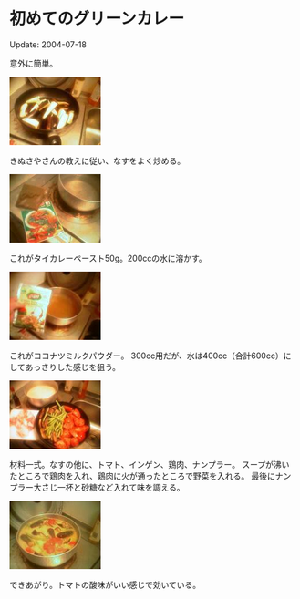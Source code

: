 初めてのグリーンカレー
=====

Update: 2004-07-18

意外に簡単。

![](20040718_0.jpg)

きぬさやさんの教えに従い、なすをよく炒める。

![](20040718_1.jpg)

これがタイカレーペースト50g。200ccの水に溶かす。

![](20040718_2.jpg)

これがココナツミルクパウダー。
300cc用だが、水は400cc（合計600cc）にしてあっさりした感じを狙う。

![](20040718_3.jpg)

材料一式。なすの他に、トマト、インゲン、鶏肉、ナンプラー。
スープが沸いたところで鶏肉を入れ、鶏肉に火が通ったところで野菜を入れる。
最後にナンプラー大さじ一杯と砂糖など入れて味を調える。

![](20040718_4.jpg)

できあがり。トマトの酸味がいい感じで効いている。
